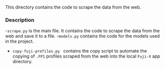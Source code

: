 This directory contains the code to scrape the data from the web.

### Description

-`scrape.py` is the main file. It contains the code to scrape the data from the web and save it to a file. -`models.py` contains the code for the models used in the project.

- `copy-fuji-profiles.py ` contains the copy script to automate the copying of `.FP1` profiles scraped from the web into the local `Fuji-X` app directory.
